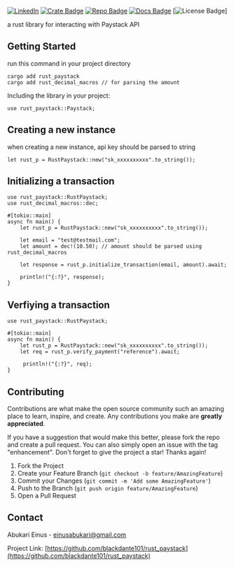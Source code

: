 [![LinkedIn][linkedin-shield]][linkedin-url]
[![Crate Badge]][Crate] [![Repo Badge]][Repo] [![Docs Badge]][Docs] [![License Badge]]

a rust library for interacting with Paystack API
## Getting Started
run this command in your project directory
```no_run
cargo add rust_paystack
cargo add rust_decimal_macros // for parsing the amount
```
Including the library in your project:
```no_run
use rust_paystack::Paystack;
```
## Creating a new instance
when creating a new instance, api key should be parsed to string
```no_run
let rust_p = RustPaystack::new("sk_xxxxxxxxxx".to_string());
```
## Initializing a transaction
```no_run
use rust_paystack::RustPaystack;
use rust_decimal_macros::dec;

#[tokio::main]
async fn main() {
    let rust_p = RustPaystack::new("sk_xxxxxxxxxx".to_string());

    let email = "test@testmail.com";
    let amount = dec!(10.50); // amount should be parsed using rust_decimal_macros

    let response = rust_p.initialize_transaction(email, amount).await;
     
    println!("{:?}", response);
}
```
## Verfiying a transaction
```no_run
use rust_paystack::RustPaystack;

#[tokio::main]
async fn main() {
    let rust_p = RustPaystack::new("sk_xxxxxxxxxx".to_string());
    let req = rust_p.verify_payment("reference").await;
     
     println!("{:?}", req);
}
 ```
## Contributing
Contributions are what make the open source community such an amazing place to learn, inspire, and create. Any contributions you make are **greatly appreciated**.

If you have a suggestion that would make this better, please fork the repo and create a pull request. You can also simply open an issue with the tag "enhancement".
Don't forget to give the project a star! Thanks again!

1. Fork the Project
2. Create your Feature Branch (`git checkout -b feature/AmazingFeature`)
3. Commit your Changes (`git commit -m 'Add some AmazingFeature'`)
4. Push to the Branch (`git push origin feature/AmazingFeature`)
5. Open a Pull Request

<!-- CONTACT -->
## Contact

Abukari Einus - einusabukari@gmail.com

Project Link: [https://github.com/blackdante101/rust_paystack](https://github.com/blackdante101/rust_paystack)

[contributors-shield]: https://img.shields.io/github/contributors/blackdante101/Best-README-Template.svg?style=for-the-badge
[contributors-url]: https://github.com/blackdante101/rust_paystack/graphs/contributors
[forks-shield]: https://img.shields.io/github/forks/blackdante101/Best-README-Template.svg?style=for-the-badge
[forks-url]: https://github.com/blackdante101/rust_paystack/network/members
[stars-shield]: https://img.shields.io/github/stars/blackdante101/Best-README-Template.svg?style=for-the-badge
[stars-url]: https://github.com/blackdante101/rust_paystack/stargazers
[issues-shield]: https://img.shields.io/github/issues/blackdante101/Best-README-Template.svg?style=for-the-badge
[issues-url]: https://github.com/blackdante101/rust_paystack/issues
[linkedin-shield]: https://img.shields.io/badge/-LinkedIn-black.svg?style=for-the-badge&logo=linkedin&colorB=555
[linkedin-url]: https://www.linkedin.com/in/abukari-einus-913721177/
[Repo]: https://github.com/blackdante101/rust_paystack
[Docs]: https://docs.rs/rust_paystack
[Crate]: https://crates.io/crates/rust_paystack
[Crate Badge]: https://img.shields.io/crates/v/rust_paystack?logo=rust&style=flat-square&color=E05D44
[Repo Badge]: https://img.shields.io/badge/repo-blackdante101/rust_paytack-1370D3?style=flat-square&logo=github
[License Badge]: https://img.shields.io/crates/l/rust_paystack?style=flat-square&color=1370D3
[Docs Badge]: https://img.shields.io/badge/docs-rust_paystack-1370D3?style=flat-square&logo=rust
[`cargo-generate`]: https://crates.io/crates/cargo-generate
[License]: ./LICENSE